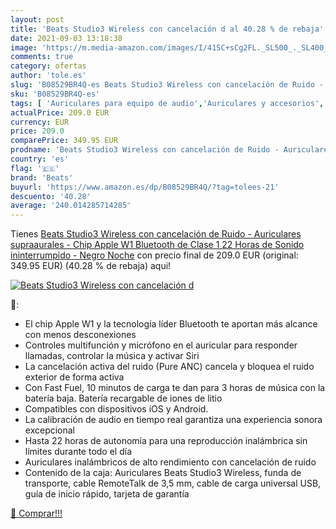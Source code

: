 ```yaml
---
layout: post
title: 'Beats Studio3 Wireless con cancelación d al 40.28 % de rebaja'
date: 2021-09-03 13:18:38
image: 'https://m.media-amazon.com/images/I/41SC+sCg2FL._SL500_._SL400_.jpg'
comments: true
category: ofertas
author: 'tole.es'
slug: 'B08529BR4Q-es Beats Studio3 Wireless con cancelación de Ruido -...'
sku: 'B08529BR4Q-es'
tags: [ 'Auriculares para equipo de audio','Auriculares y accesorios','Electrónica','apple','beats', ]
actualPrice: 209.0 EUR
currency: EUR
price: 209.0
comparePrice: 349.95 EUR
prodname: 'Beats Studio3 Wireless con cancelación de Ruido - Auriculares supraaurales - Chip Apple W1  Bluetooth de Clase 1  22 Horas de Sonido ininterrumpido - Negro Noche'
country: 'es'
flag: '🇪🇸'
brand: 'Beats'
buyurl: 'https://www.amazon.es/dp/B08529BR4Q/?tag=tolees-21'
descuento: '40.28'
average: '240.014285714285'
---
```


Tienes [Beats Studio3 Wireless con cancelación de Ruido - Auriculares supraaurales - Chip Apple W1  Bluetooth de Clase 1  22 Horas de Sonido ininterrumpido - Negro Noche](https://www.amazon.es/dp/B08529BR4Q/?tag=tolees-21) con precio final de  209.0 EUR (original: 349.95 EUR) (40.28 %  de rebaja) aqui!

[![Beats Studio3 Wireless con cancelación d](https://m.media-amazon.com/images/I/41SC+sCg2FL._SL500_._SL400_.jpg)](https://www.amazon.es/dp/B08529BR4Q/?tag=tolees-21)

🔎:

- El chip Apple W1 y la tecnología líder Bluetooth te aportan más alcance con menos desconexiones
- Controles multifunción y micrófono en el auricular para responder llamadas, controlar la música y activar Siri
- La cancelación activa del ruido (Pure ANC) cancela y bloquea el ruido exterior de forma activa
- Con Fast Fuel, 10 minutos de carga te dan para 3 horas de música con la batería baja. Batería recargable de iones de litio
- Compatibles con dispositivos iOS y Android.
- La calibración de audio en tiempo real garantiza una experiencia sonora excepcional
- Hasta 22 horas de autonomía para una reproducción inalámbrica sin límites durante todo el día
- Auriculares inalámbricos de alto rendimiento con cancelación de ruido
- Contenido de la caja: Auriculares Beats Studio3 Wireless, funda de transporte, cable RemoteTalk de 3,5 mm, cable de carga universal USB, guía de inicio rápido, tarjeta de garantía

[🛒 Comprar!!!](https://www.amazon.es/dp/B08529BR4Q/?tag=tolees-21)
